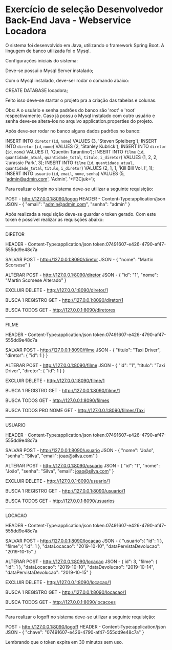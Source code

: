 # Exercício de seleção Desenvolvedor Back-End Java - Webservice Locadora

O sistema foi desenvolvido em Java, utilizando o framework Spring Boot. A lingugem de banco utilizada foi o Mysql.

Configurações iniciais do sistema:

Deve-se possui o Mysql Server instalado;

Com o Mysql instalado, deve-ser rodar o comando abaixo:

  CREATE DATABASE locadora;

Feito isso deve-se startar o projeto pra a criação das tabelas e colunas.

Obs: A o usuário e senha padrões do banco são 'root' e 'root' respectivamente. Caso já possu o Mysql instalado com outro usuário e senha
deve-se altera-los no arquivo application.properties do projeto.

Após deve-ser rodar no banco alguns dados padrões no banco:

  INSERT INTO `diretor` (`id`, `nome`) VALUES (3, 'Steven Spielberg');
  INSERT INTO `diretor` (`id`, `nome`) VALUES (2, 'Stanley Kubrick');
  INSERT INTO `diretor` (`id`, `nome`) VALUES (1, 'Quentin Tarantino');
  INSERT INTO `filme` (`id`, `quantidade_atual`, `quantidade_total`, `titulo`, `i_diretor`) VALUES (1, 2, 2, 'Jurassic Park', 3);
  INSERT INTO `filme` (`id`, `quantidade_atual`, `quantidade_total`, `titulo`, `i_diretor`) VALUES (2, 1, 1, 'Kill Bill Vol. I', 1);
  INSERT INTO `usuario` (`id`, `email`, `nome`, `senha`) VALUES (5, 'admin@admin.com', 'Admin', '+F3Cjuk=');

Para realizar o login no sistema deve-se utilizar a seguinte requisição:
 
  POST - http://127.0.0.1:8090/logon 
  HEADER - Content-Type:application/json
  JSON - 
    {
          "email": "admin@admin.com",
          "senha": "admin"
    }
  
Após realizada a requisição deve-se guardar o token gerado. Com este token é possível realizar as requisções abaixo:


________________________________________________

DIRETOR 

  HEADER - 
    Content-Type:application/json
    token:07491607-e426-4790-af47-555dd9e48c7a

  SALVAR
    POST - http://127.0.0.1:8090/diretor 
    JSON - 
      {
            "nome": "Martin Scorsese"
      }
      
  ALTERAR
    POST - http://127.0.0.1:8090/diretor 
    JSON - 
      {
            "id": "1",
            "nome": "Martin Scorsese Alterado"
      }
      
  EXCLUIR
    DELETE - http://127.0.0.1:8090/diretor/1
      
  BUSCA 1 REGISTRO
    GET - http://127.0.0.1:8090/diretor/1
    
  BUSCA TODOS
    GET - http://127.0.0.1:8090/diretores
    
    
________________________________________________

FILME

  HEADER - 
    Content-Type:application/json
    token:07491607-e426-4790-af47-555dd9e48c7a

  SALVAR
    POST - http://127.0.0.1:8090/filme 
    JSON - 
      {
            "titulo": "Taxi Driver",
            "diretor": {
              "id": 1
            }
      }
      
  ALTERAR
    POST - http://127.0.0.1:8090/filme 
    JSON - 
      {
            "id": "1",
            "titulo": "Taxi Driver",
            "diretor": {
              "id": 1
            }
      }
      
  EXCLUIR
    DELETE - http://127.0.0.1:8090/filme/1
      
  BUSCA 1 REGISTRO
    GET - http://127.0.0.1:8090/filme/1
    
  BUSCA TODOS
    GET - http://127.0.0.1:8090/filmes
    
  BUSCA TODOS PRO NOME
    GET - http://127.0.0.1:8090/filmes/Taxi
    

________________________________________________

USUARIO

  HEADER - 
    Content-Type:application/json
    token:07491607-e426-4790-af47-555dd9e48c7a

  SALVAR
    POST - http://127.0.0.1:8090/usuario 
    JSON - 
      {
            "nome": "João",
            "senha": "Silva",
            "email": joao@silva.com"
      }
      
  ALTERAR
    POST - http://127.0.0.1:8090/usuario 
    JSON - 
      {
            "id": "1",
            "nome": "João",
            "senha": "Silva",
            "email": joao@silva.com"
      }
      
  EXCLUIR
    DELETE - http://127.0.0.1:8090/usuario/1
      
  BUSCA 1 REGISTRO
    GET - http://127.0.0.1:8090/usuario/1
        
  BUSCA TODOS
    GET - http://127.0.0.1:8090/usuarios


________________________________________________

LOCACAO

  HEADER - 
    Content-Type:application/json
    token:07491607-e426-4790-af47-555dd9e48c7a

  SALVAR
    POST - http://127.0.0.1:8090/locacao 
    JSON - 
      {
            "usuario":{
              "id": 1
            },
            "filme":{
              "id": 1
            },
            "dataLocacao": "2019-10-10",
            "dataPervistaDevolucao": "2019-10-15"
      }
      
  ALTERAR
    POST - http://127.0.0.1:8090/locacao 
    JSON - 
      {
            id": 3,
            "filme": {
              "id": 1
            },
            "dataLocacao": "2019-10-10",
            "dataDevolucao": "2019-10-14",
            "dataPervistaDevolucao": "2019-10-15"
     }
      
  EXCLUIR
    DELETE - http://127.0.0.1:8090/locacao/1
      
  BUSCA 1 REGISTRO
    GET - http://127.0.0.1:8090/locacao/1
        
  BUSCA TODOS
    GET - http://127.0.0.1:8090/locacoes    
        
________________________________________________
   
        
Para realizar o logoff no sistema deve-se utilizar a seguinte requisição:
 
  POST - http://127.0.0.1:8090/logoff 
  HEADER - Content-Type:application/json
  JSON - 
    {
          "chave": "07491607-e426-4790-af47-555dd9e48c7a"
    }

Lembrando que o token expira em 30 minutos sem uso.

